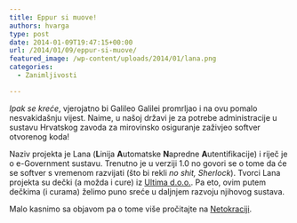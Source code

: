```yaml
---
title: Eppur si muove!
authors: hvarga
type: post
date: 2014-01-09T19:47:15+00:00
url: /2014/01/09/eppur-si-muove/
featured_image: /wp-content/uploads/2014/01/lana.png
categories:
  - Zanimljivosti

---
```

<cite title="Ipak se kreće">Ipak se kreće</cite>, vjerojatno bi Galileo Galilei promrljao i na ovu pomalo nesvakidašnju vijest. Naime, u našoj državi je za potrebe administracije u sustavu Hrvatskog zavoda za mirovinsko osiguranje zaživjeo softver otvorenog koda!

Naziv projekta je Lana (**L**inija **A**utomatske **N**apredne **A**utentifikacije) i riječ je o e-Government sustavu. Trenutno je u verziji 1.0 no govori se o tome da će se softver s vremenom razvijati (što bi rekli <cite title="no shit, Sherlock">no shit, Sherlock</cite>). Tvorci Lana projekta su dečki (a možda i cure) iz <a title="Ultima d.o.o." href="http://www.ultima.hr/" target="_blank">Ultima d.o.o.</a>. Pa eto, ovim putem dečkima (i curama) želimo puno sreće u daljnjem razvoju njihovog sustava.

Malo kasnimo sa objavom pa o tome više pročitajte na <a title="Netokracija" href="http://www.netokracija.com/lana-hzmo-open-source-63581" target="_blank">Netokraciji</a>.